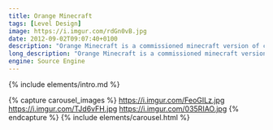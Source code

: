 ```yaml
---
title: Orange Minecraft
tags: [Level Design]
image: https://i.imgur.com/rdGn0vB.jpg
date: 2012-09-02T09:07:40+0100
description: "Orange Minecraft is a commissioned minecraft version of cp_orange_x3, a Team Fortress 2 map"
long_description: "Orange Minecraft is a commissioned minecraft version of cp_orange_x3, a Team Fortress 2 map made for the FragSyndicate community server(s). cp_orange_x3 is one of the most played custom maps in TF2 history, originally created by GGODD2."
engine: Source Engine
---
```



{% include elements/intro.md %}


{% capture carousel_images %}
https://i.imgur.com/FeoGILz.jpg
https://i.imgur.com/TJd6vFH.jpg
https://i.imgur.com/035RIAO.jpg
{% endcapture %}
{% include elements/carousel.html %}
